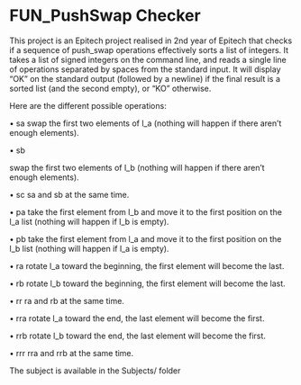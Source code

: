 # FUN_PushSwap Checker

This project is an Epitech project realised in 2nd year of Epitech that checks if a sequence of push_swap operations effectively sorts a list of integers.
It takes a list of signed integers on the command line, and reads a single line of operations separated by spaces from the standard input.
It will display “OK” on the standard output (followed by a newline) if the final result is a sorted list (and the second empty), or “KO” otherwise.

Here are the different possible operations:

• sa
  swap the first two elements of l_a (nothing will happen if there aren’t enough elements).

• sb

  swap the first two elements of l_b (nothing will happen if there aren’t enough elements).

• sc
  sa and sb at the same time.

• pa
  take the first element from l_b and move it to the first position on the l_a list (nothing will happen if l_b is empty).
  
• pb
  take the first element from l_a and move it to the first position on the l_b list (nothing will happen if l_a is empty).

• ra
  rotate l_a toward the beginning, the first element will become the last.

• rb
  rotate l_b toward the beginning, the first element will become the last.

• rr
  ra and rb at the same time.

• rra
  rotate l_a toward the end, the last element will become the first.

• rrb
  rotate l_b toward the end, the last element will become the first.

• rrr
  rra and rrb at the same time.

The subject is available in the Subjects/ folder
